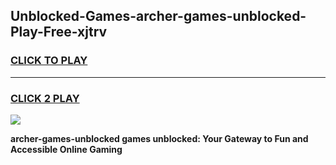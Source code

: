 
## Unblocked-Games-archer-games-unblocked-Play-Free-xjtrv
<h3>
<a href="https://premium76.site?title=archer-games-unblocked&ref=10A">CLICK TO PLAY</a></h3>
<hr>

<h3>
<a href="https://premium76.site?title=archer-games-unblocked&ref=10A">CLICK 2 PLAY</a>
  
</h3>

<a href="https://premium76.site?title=archer-games-unblocked&ref=10A"><img src="https://clearcache.store/games.png"></a>


**archer-games-unblocked games unblocked: Your Gateway to Fun and Accessible Online Gaming**
